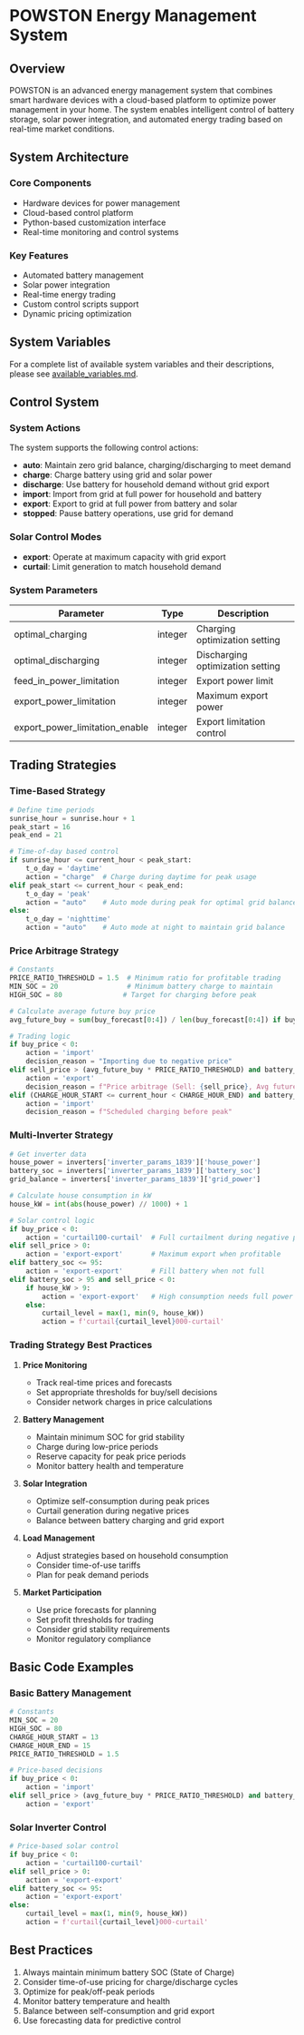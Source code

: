 # POWSTON Energy Management System

## Overview
POWSTON is an advanced energy management system that combines smart hardware devices with a cloud-based platform to optimize power management in your home. The system enables intelligent control of battery storage, solar power integration, and automated energy trading based on real-time market conditions.

## System Architecture

### Core Components
- Hardware devices for power management
- Cloud-based control platform
- Python-based customization interface
- Real-time monitoring and control systems

### Key Features
- Automated battery management
- Solar power integration
- Real-time energy trading
- Custom control scripts support
- Dynamic pricing optimization

## System Variables
For a complete list of available system variables and their descriptions, please see [available_variables.md](available_variables.md).

## Control System

### System Actions
The system supports the following control actions:
- **auto**: Maintain zero grid balance, charging/discharging to meet demand
- **charge**: Charge battery using grid and solar power
- **discharge**: Use battery for household demand without grid export
- **import**: Import from grid at full power for household and battery
- **export**: Export to grid at full power from battery and solar
- **stopped**: Pause battery operations, use grid for demand

### Solar Control Modes
- **export**: Operate at maximum capacity with grid export
- **curtail**: Limit generation to match household demand

### System Parameters
| Parameter | Type | Description |
|-----------|------|-------------|
| optimal_charging | integer | Charging optimization setting |
| optimal_discharging | integer | Discharging optimization setting |
| feed_in_power_limitation | integer | Export power limit |
| export_power_limitation | integer | Maximum export power |
| export_power_limitation_enable | integer | Export limitation control |

## Trading Strategies

### Time-Based Strategy
```python
# Define time periods
sunrise_hour = sunrise.hour + 1
peak_start = 16
peak_end = 21

# Time-of-day based control
if sunrise_hour <= current_hour < peak_start:
    t_o_day = 'daytime'
    action = "charge"  # Charge during daytime for peak usage
elif peak_start <= current_hour < peak_end:
    t_o_day = 'peak'
    action = "auto"    # Auto mode during peak for optimal grid balance
else:
    t_o_day = 'nighttime'
    action = "auto"    # Auto mode at night to maintain grid balance
```

### Price Arbitrage Strategy
```python
# Constants
PRICE_RATIO_THRESHOLD = 1.5  # Minimum ratio for profitable trading
MIN_SOC = 20                 # Minimum battery charge to maintain
HIGH_SOC = 80               # Target for charging before peak

# Calculate average future buy price
avg_future_buy = sum(buy_forecast[0:4]) / len(buy_forecast[0:4]) if buy_forecast else None

# Trading logic
if buy_price < 0:
    action = 'import'
    decision_reason = "Importing due to negative price"
elif sell_price > (avg_future_buy * PRICE_RATIO_THRESHOLD) and battery_soc > MIN_SOC:
    action = 'export'
    decision_reason = f"Price arbitrage (Sell: {sell_price}, Avg future buy: {avg_future_buy})"
elif (CHARGE_HOUR_START <= current_hour < CHARGE_HOUR_END) and battery_soc < HIGH_SOC:
    action = 'import'
    decision_reason = f"Scheduled charging before peak"
```

### Multi-Inverter Strategy
```python
# Get inverter data
house_power = inverters['inverter_params_1839']['house_power']
battery_soc = inverters['inverter_params_1839']['battery_soc']
grid_balance = inverters['inverter_params_1839']['grid_power']

# Calculate house consumption in kW
house_kW = int(abs(house_power) // 1000) + 1

# Solar control logic
if buy_price < 0:
    action = 'curtail100-curtail'  # Full curtailment during negative prices
elif sell_price > 0:
    action = 'export-export'       # Maximum export when profitable
elif battery_soc <= 95:
    action = 'export-export'       # Fill battery when not full
elif battery_soc > 95 and sell_price < 0:
    if house_kW > 9:
        action = 'export-export'   # High consumption needs full power
    else:
        curtail_level = max(1, min(9, house_kW))
        action = f'curtail{curtail_level}000-curtail'
```

### Trading Strategy Best Practices
1. **Price Monitoring**
   - Track real-time prices and forecasts
   - Set appropriate thresholds for buy/sell decisions
   - Consider network charges in price calculations

2. **Battery Management**
   - Maintain minimum SOC for grid stability
   - Charge during low-price periods
   - Reserve capacity for peak price periods
   - Monitor battery health and temperature

3. **Solar Integration**
   - Optimize self-consumption during peak prices
   - Curtail generation during negative prices
   - Balance between battery charging and grid export

4. **Load Management**
   - Adjust strategies based on household consumption
   - Consider time-of-use tariffs
   - Plan for peak demand periods

5. **Market Participation**
   - Use price forecasts for planning
   - Set profit thresholds for trading
   - Consider grid stability requirements
   - Monitor regulatory compliance

## Basic Code Examples

### Basic Battery Management
```python
# Constants
MIN_SOC = 20
HIGH_SOC = 80
CHARGE_HOUR_START = 13
CHARGE_HOUR_END = 15
PRICE_RATIO_THRESHOLD = 1.5

# Price-based decisions
if buy_price < 0:
    action = 'import'
elif sell_price > (avg_future_buy * PRICE_RATIO_THRESHOLD) and battery_soc > MIN_SOC:
    action = 'export'
```

### Solar Inverter Control
```python
# Price-based solar control
if buy_price < 0:
    action = 'curtail100-curtail'
elif sell_price > 0:
    action = 'export-export'
elif battery_soc <= 95:
    action = 'export-export'
else:
    curtail_level = max(1, min(9, house_kW))
    action = f'curtail{curtail_level}000-curtail'
```

## Best Practices
1. Always maintain minimum battery SOC (State of Charge)
2. Consider time-of-use pricing for charge/discharge cycles
3. Optimize for peak/off-peak periods
4. Monitor battery temperature and health
5. Balance between self-consumption and grid export
6. Use forecasting data for predictive control
